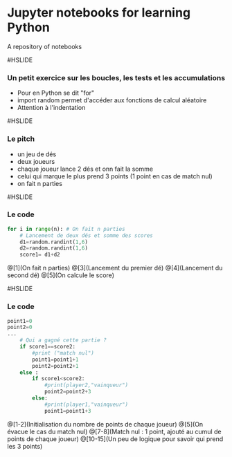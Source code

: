 # Jupyter notebooks for learning Python

A repository of notebooks

#HSLIDE

### Un petit exercice sur les boucles, les tests et les accumulations

- Pour en Python se dit "for"
- import random permet d'accéder aux fonctions de calcul aléatoire
- Attention à l'indentation

#HSLIDE

### Le pitch

- un jeu de dés
- deux joueurs
- chaque joueur lance 2 dés et onn fait la somme
- celui qui marque le plus prend 3 points (1 point en cas de match nul)
- on fait n parties

#HSLIDE

### Le code

```python
for i in range(n): # On fait n parties
    # Lancement de deux dés et somme des scores
    d1=random.randint(1,6)
    d2=random.randint(1,6)
    score1= d1+d2
```
@[1](On fait n parties)
@[3](Lancement du premier dé)
@[4](Lancement du second dé)
@[5](On calcule le score)

#HSLIDE

### Le code

```python
point1=0
point2=0
...
    # Qui a gagné cette partie ?
    if score1==score2:
        #print ("match nul")
        point1=point1+1
        point2=point2+1
    else :
        if score1<score2:
            #print(player2,"vainqueur")
            point2=point2+3
        else:
            #print(player1,"vainqueur")
            point1=point1+3
```
@[1-2](Initialisation du nombre de points de chaque joueur)
@[5](On évacue le cas du match nul)
@[7-8](Match nul : 1 point, ajouté au cumul de points de chaque joueur)
@[10-15](Un peu de logique pour savoir qui prend les 3 points)
